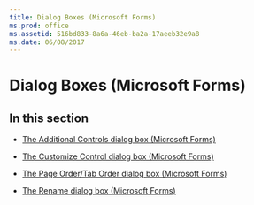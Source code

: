 ```yaml
---
title: Dialog Boxes (Microsoft Forms)
ms.prod: office
ms.assetid: 516bd833-8a6a-46eb-ba2a-17aeeb32e9a8
ms.date: 06/08/2017
---
```



# Dialog Boxes (Microsoft Forms)

## In this section


- [The Additional Controls dialog box (Microsoft Forms)](the-additional-controls-dialog-box-microsoft-forms.md)
    
- [The Customize Control dialog box (Microsoft Forms)](the-customize-control-dialog-box-microsoft-forms.md)
    
- [The Page Order/Tab Order dialog box (Microsoft Forms)](the-page-order-tab-order-dialog-box-microsoft-forms.md)
    
- [The Rename dialog box (Microsoft Forms)](the-rename-dialog-box-microsoft-forms.md)
    

